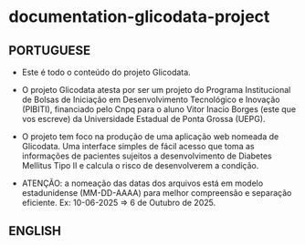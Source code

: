 # documentation-glicodata-project

## PORTUGUESE

- Este é todo o conteúdo do projeto Glicodata.

- O projeto Glicodata atesta por ser um projeto do Programa Institucional de Bolsas de Iniciação em Desenvolvimento Tecnológico e Inovação (PIBITI), financiado pelo Cnpq para o aluno Vitor Inacio Borges (este que vos escreve) da Universidade Estadual de Ponta Grossa (UEPG).

- O projeto tem foco na produção de uma aplicação web nomeada de Glicodata. Uma interface simples de fácil acesso que toma as informações de pacientes sujeitos a desenvolvimento de Diabetes Mellitus Tipo II e calcula o risco de desenvolverem a condição.

- ATENÇÃO: a nomeação das datas dos arquivos está em modelo estadunidense (MM-DD-AAAA) para melhor compreensão e separação eficiente. Ex: 10-06-2025 => 6 de Outubro de 2025.

## ENGLISH
